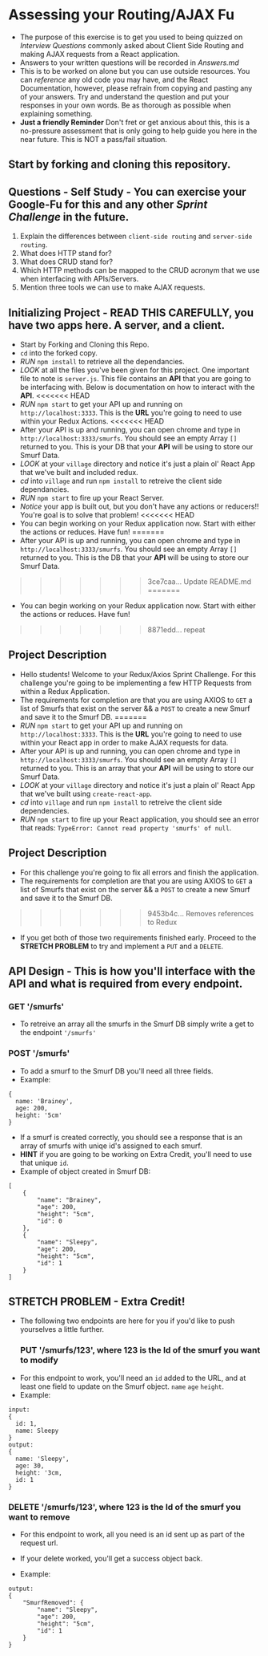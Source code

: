 # Assessing your Routing/AJAX Fu

* The purpose of this exercise is to get you used to being quizzed on _Interview Questions_ commonly asked about Client Side Routing and making AJAX requests from a React application.
* Answers to your written questions will be recorded in _Answers.md_
* This is to be worked on alone but you can use outside resources. You can _reference_ any old code you may have, and the React Documentation, however, please refrain from copying and pasting any of your answers. Try and understand the question and put your responses in your own words. Be as thorough as possible when explaining something.
* **Just a friendly Reminder** Don't fret or get anxious about this, this is a no-pressure assessment that is only going to help guide you here in the near future. This is NOT a pass/fail situation.

## Start by forking and cloning this repository.
## Questions - Self Study - You can exercise your Google-Fu for this and any other _Sprint Challenge_ in the future.

1. Explain the differences between `client-side routing` and `server-side routing`.
1. What does HTTP stand for? 
1. What does CRUD stand for? 
1. Which HTTP methods can be mapped to the CRUD acronym that we use when interfacing with APIs/Servers.
1. Mention three tools we can use to make AJAX requests.

## Initializing Project - READ THIS CAREFULLY, you have two apps here. A server, and a client.

* Start by Forking and Cloning this Repo.
* `cd` into the forked copy.
* _RUN_ `npm install` to retrieve all the dependancies.
* _LOOK_ at all the files you've been given for this project. One important file to note is `server.js`. This file contains an **API** that you are going to be interfacing with. Below is documentation on how to interact with the **API**.
<<<<<<< HEAD
* _RUN_ `npm start` to get your API up and running on `http://localhost:3333`. This is the **URL** you're going to need to use within your Redux Actions. 
<<<<<<< HEAD
* After your API is up and running, you can open chrome and type in `http://localhost:3333/smurfs`. You should see an empty Array `[]` returned to you. This is your DB that your **API** will be using to store our Smurf Data.
* _LOOK_ at your `village` directory and notice it's just a plain ol' React App that we've built and included redux.
* _cd_ into `village` and run `npm install` to retreive the client side dependancies.
* _RUN_ `npm start` to fire up your React Server. 
* _Notice_ your app is built out, but you don't have any actions or reducers!! You're goal is to solve that problem! 
<<<<<<< HEAD
* You can begin working on your Redux application now. Start with either the actions or reduces. Have fun!
=======
* After your API is up and running, you can open chrome and type in `http://localhost:3333/smurfs`. You should see an empty Array `[]` returned to you. This is the DB that your **API** will be using to store our Smurf Data. 
>>>>>>> 3ce7caa... Update README.md
=======
* You can begin working on your Redux application now. Start with either the actions or reduces. Have fun! 
>>>>>>> 8871edd... repeat

## Project Description 
* Hello students! Welcome to your Redux/Axios Sprint Challenge. For this challenge you're going to be implementing a few HTTP Requests from within a Redux Application.
* The requirements for completion are that you are using AXIOS to `GET` a list of Smurfs that exist on the server && a `POST` to create a new Smurf and save it to the Smurf DB. 
=======
* _RUN_ `npm start` to get your API up and running on `http://localhost:3333`. This is the **URL** you're going to need to use within your React app in order to make AJAX requests for data.
* After your API is up and running, you can open chrome and type in `http://localhost:3333/smurfs`. You should see an empty Array `[]` returned to you. This is an array that your **API** will be using to store our Smurf Data.
* _LOOK_ at your `village` directory and notice it's just a plain ol' React App that we've built using `create-react-app`.
* _cd_ into `village` and run `npm install` to retreive the client side dependencies.
* _RUN_ `npm start` to fire up your React application, you should see an error that reads: `TypeError: Cannot read property 'smurfs' of null`.

## Project Description

* For this challenge you're going to fix all errors and finish the application.
* The requirements for completion are that you are using AXIOS to `GET` a list of Smurfs that exist on the server && a `POST` to create a new Smurf and save it to the Smurf DB.
>>>>>>> 9453b4c... Removes references to Redux
* If you get both of those two requirements finished early. Proceed to the **STRETCH PROBLEM** to try and implement a `PUT` and a `DELETE`.

## API Design - This is how you'll interface with the API and what is required from every endpoint.

### GET '/smurfs'

* To retreive an array all the smurfs in the Smurf DB simply write a get to the endpoint `'/smurfs'`

### POST '/smurfs'

* To add a smurf to the Smurf DB you'll need all three fields.
* Example:

```
{
  name: 'Brainey',
  age: 200,
  height: '5cm'
}
```

* If a smurf is created correctly, you should see a response that is an array of smurfs with uniqe id's assigned to each smurf.
* **HINT** if you are going to be working on Extra Credit, you'll need to use that unique `id`.
* Example of object created in Smurf DB:

```
[
    {
        "name": "Brainey",
        "age": 200,
        "height": "5cm",
        "id": 0
    },
    {
        "name": "Sleepy",
        "age": 200,
        "height": "5cm",
        "id": 1
    }
]
```

## STRETCH PROBLEM - Extra Credit!

* The following two endpoints are here for you if you'd like to push yourselves a little further.
  ### PUT '/smurfs/123', where 123 is the Id of the smurf you want to modify
* For this endpoint to work, you'll need an `id` added to the URL, and at least one field to update on the Smurf object. `name` `age` `height`.
* Example:

```
input:
{
  id: 1,
  name: Sleepy
}
output:
{
  name: 'Sleepy',
  age: 30,
  height: '3cm,
  id: 1
}
```

### DELETE '/smurfs/123', where 123 is the Id of the smurf you want to remove

* For this endpoint to work, all you need is an id sent up as part of the request url.

* If your delete worked, you'll get a success object back.
* Example:

```
output:
{
    "SmurfRemoved": {
        "name": "Sleepy",
        "age": 200,
        "height": "5cm",
        "id": 1
    }
}
```